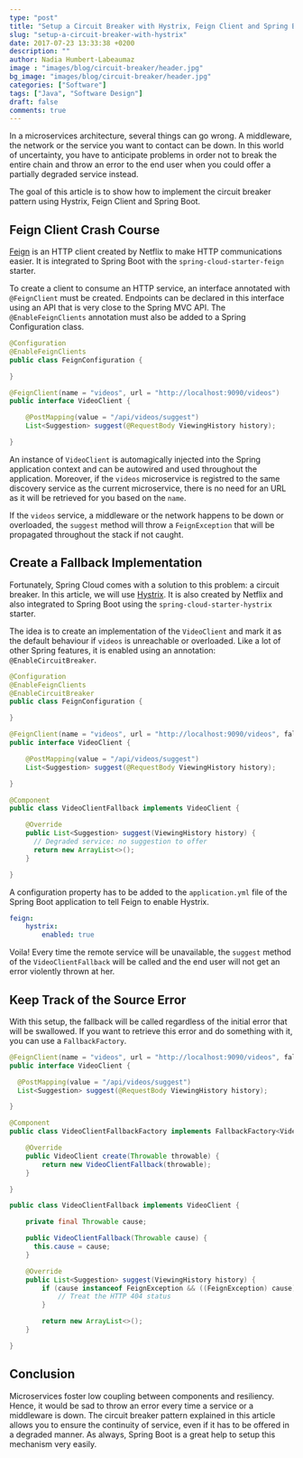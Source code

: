 ```yaml
---
type: "post"
title: "Setup a Circuit Breaker with Hystrix, Feign Client and Spring Boot"
slug: "setup-a-circuit-breaker-with-hystrix"
date: 2017-07-23 13:33:38 +0200
description: ""
author: Nadia Humbert-Labeaumaz
image : "images/blog/circuit-breaker/header.jpg"
bg_image: "images/blog/circuit-breaker/header.jpg"
categories: ["Software"]
tags: ["Java", "Software Design"]
draft: false
comments: true
---
```


In a microservices architecture, several things can go wrong. A middleware, the network or the service you want to contact can be down. In this world of uncertainty, you have to anticipate problems in order not to break the entire chain and throw an error to the end user when you could offer a partially degraded service instead.

The goal of this article is to show how to implement the circuit breaker pattern using Hystrix, Feign Client and Spring Boot.

<!--more-->

## Feign Client Crash Course

[Feign](https://github.com/OpenFeign/feign) is an HTTP client created by Netflix to make HTTP communications easier. It is integrated to Spring Boot with the `spring-cloud-starter-feign` starter.

To create a client to consume an HTTP service, an interface annotated with `@FeignClient` must be created. Endpoints can be declared in this interface using an API that is very close to the Spring MVC API. The `@EnableFeignClients` annotation must also be added to a Spring Configuration class.

```java
@Configuration
@EnableFeignClients
public class FeignConfiguration {

}
```

```java
@FeignClient(name = "videos", url = "http://localhost:9090/videos")
public interface VideoClient {

    @PostMapping(value = "/api/videos/suggest")
    List<Suggestion> suggest(@RequestBody ViewingHistory history);

}
```

An instance of `VideoClient` is automagically injected into the Spring application context and can be autowired and used throughout the application. Moreover, if the `videos` microservice is registred to the same discovery service as the current microservice, there is no need for an URL as it will be retrieved for you based on the `name`.

If the `videos` service, a middleware or the network happens to be down or overloaded, the `suggest` method will throw a `FeignException` that will be propagated throughout the stack if not caught.

## Create a Fallback Implementation

Fortunately, Spring Cloud comes with a solution to this problem: a circuit breaker. In this article, we will use [Hystrix](https://github.com/Netflix/Hystrix). It is also created by Netflix and also integrated to Spring Boot using the `spring-cloud-starter-hystrix` starter.

The idea is to create an implementation of the `VideoClient` and mark it as the default behaviour if `videos` is unreachable or overloaded. Like a lot of other Spring features, it is enabled using an annotation: `@EnableCircuitBreaker`.

```java
@Configuration
@EnableFeignClients
@EnableCircuitBreaker
public class FeignConfiguration {

}
```

```java
@FeignClient(name = "videos", url = "http://localhost:9090/videos", fallback = VideoClientFallback.class)
public interface VideoClient {

    @PostMapping(value = "/api/videos/suggest")
    List<Suggestion> suggest(@RequestBody ViewingHistory history);

}
```

```java
@Component
public class VideoClientFallback implements VideoClient {

    @Override
    public List<Suggestion> suggest(ViewingHistory history) {
      // Degraded service: no suggestion to offer
      return new ArrayList<>();
    }

}
```

A configuration property has to be added to the `application.yml` file of the Spring Boot application to tell Feign to enable Hystrix.

```yml
feign:
    hystrix:
        enabled: true
```

Voila! Every time the remote service will be unavailable, the `suggest` method of the `VideoClientFallback` will be called and the end user will not get an error violently thrown at her.

## Keep Track of the Source Error

With this setup, the fallback will be called regardless of the initial error that will be swallowed. If you want to retrieve this error and do something with it, you can use a `FallbackFactory`.

```java
@FeignClient(name = "videos", url = "http://localhost:9090/videos", fallbackFactory = VideoClientFallbackFactory.class)
public interface VideoClient {

  @PostMapping(value = "/api/videos/suggest")
  List<Suggestion> suggest(@RequestBody ViewingHistory history);

}
```

```java
@Component
public class VideoClientFallbackFactory implements FallbackFactory<VideoClient> {

    @Override
    public VideoClient create(Throwable throwable) {
        return new VideoClientFallback(throwable);
    }

}
```

```java
public class VideoClientFallback implements VideoClient {

    private final Throwable cause;

    public VideoClientFallback(Throwable cause) {
      this.cause = cause;
    }

    @Override
    public List<Suggestion> suggest(ViewingHistory history) {
        if (cause instanceof FeignException && ((FeignException) cause).status() == 404) {
            // Treat the HTTP 404 status
        }

        return new ArrayList<>();
    }

}
```

## Conclusion

Microservices foster low coupling between components and resiliency. Hence, it would be sad to throw an error every time a service or a middleware is down. The circuit breaker pattern explained in this article allows you to ensure the continuity of service, even if it has to be offered in a degraded manner. As always, Spring Boot is a great help to setup this mechanism very easily.
